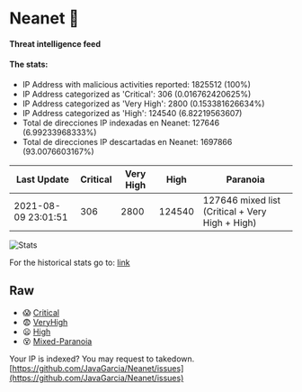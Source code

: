 # Neanet :hocho:
#### Threat intelligence feed
#### The stats:

- IP Address with malicious activities reported: 1825512 (100%)
- IP Address categorized as 'Critical':  306 (0.016762420625%)
- IP Address categorized as 'Very High':  2800 (0.153381626634%)
- IP Address categorized as 'High':  124540 (6.82219563607)
- Total de direcciones IP indexadas en Neanet:  127646 (6.99233968333%)
- Total de direcciones IP descartadas en Neanet:  1697866 (93.0076603167%)

| Last Update | Critical | Very High | High | Paranoia |
| --- | --- | --- | --- | --- |
| 2021-08-09 23:01:51 | 306 | 2800 | 124540 | 127646 mixed list (Critical + Very High + High)|

![Stats](https://docs.google.com/spreadsheets/d/e/2PACX-1vSnaNMIXVabIpDJjufMlzH7poXnshF3mgd8Is1g9ytUEzVsP5my4Trn8f-xkoLLQ38xpL3HtmUexLo6/pubchart?oid=501124687&format=image)

For the historical stats go to: [link](/stats.csv)
## Raw
- :scream: [Critical](https://raw.githubusercontent.com/JavaGarcia/Neanet/master/blacklists/neanet_critical.txt)
- :fearful: [VeryHigh](https://raw.githubusercontent.com/JavaGarcia/Neanet/master/blacklists/neanet_veryHigh.txtt)
- :frowning: [High](https://raw.githubusercontent.com/JavaGarcia/Neanet/master/blacklists/neanet_high.txt)
- :dizzy_face: [Mixed-Paranoia](https://raw.githubusercontent.com/JavaGarcia/Neanet/master/blacklists/neanet_all.txt)


Your IP is indexed? You may request to takedown. [https://github.com/JavaGarcia/Neanet/issues](https://github.com/JavaGarcia/Neanet/issues)





















































































































































































































































































































































































































































































































































































































































































































































































































































































































































































































































































































































































































































































































































































































































































































































































































































































































































































































































































































































































































































































































































































































































































































































































































































































































































































































































































































































































































































































































































































































































































































































































































































































































































































































































































































































































































































































































































































































































































































































































































































































































































































































































































































































































































































































































































































































































































































































































































































































































































































































































































































































































































































































































































































































































































































































































































































































































































































































































































































































































































































































































































































































































































































































































































































































































































































































































































































































































































































































































































































































































































































































































































































































































































































































































































































































































































































































































































































































































































































































































































































































































































































































































































